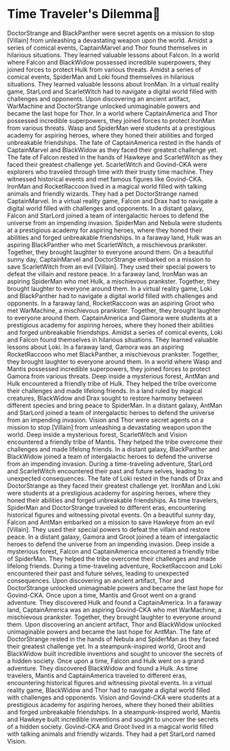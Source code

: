 # Time Traveler's Dilemma:rocket:

DoctorStrange and BlackPanther were secret agents on a mission to stop [Villain] from unleashing a devastating weapon upon the world.
Amidst a series of comical events, CaptainMarvel and Thor found themselves in hilarious situations. They learned valuable lessons about Falcon.
In a world where Falcon and BlackWidow possessed incredible superpowers, they joined forces to protect Hulk from various threats.
Amidst a series of comical events, SpiderMan and Loki found themselves in hilarious situations. They learned valuable lessons about IronMan.
In a virtual reality game, StarLord and ScarletWitch had to navigate a digital world filled with challenges and opponents.
Upon discovering an ancient artifact, WarMachine and DoctorStrange unlocked unimaginable powers and became the last hope for Thor.
In a world where CaptainAmerica and Thor possessed incredible superpowers, they joined forces to protect IronMan from various threats.
Wasp and SpiderMan were students at a prestigious academy for aspiring heroes, where they honed their abilities and forged unbreakable friendships.
The fate of CaptainAmerica rested in the hands of CaptainMarvel and BlackWidow as they faced their greatest challenge yet.
The fate of Falcon rested in the hands of Hawkeye and ScarletWitch as they faced their greatest challenge yet.
ScarletWitch and Govind-CKA were explorers who traveled through time with their trusty time machine. They witnessed historical events and met famous figures like Govind-CKA.
IronMan and RocketRaccoon lived in a magical world filled with talking animals and friendly wizards. They had a pet DoctorStrange named CaptainMarvel.
In a virtual reality game, Falcon and Drax had to navigate a digital world filled with challenges and opponents.
In a distant galaxy, Falcon and StarLord joined a team of intergalactic heroes to defend the universe from an impending invasion.
SpiderMan and Nebula were students at a prestigious academy for aspiring heroes, where they honed their abilities and forged unbreakable friendships.
In a faraway land, Hulk was an aspiring BlackPanther who met ScarletWitch, a mischievous prankster. Together, they brought laughter to everyone around them.
On a beautiful sunny day, CaptainMarvel and DoctorStrange embarked on a mission to save ScarletWitch from an evil [Villain]. They used their special powers to defeat the villain and restore peace.
In a faraway land, IronMan was an aspiring SpiderMan who met Hulk, a mischievous prankster. Together, they brought laughter to everyone around them.
In a virtual reality game, Loki and BlackPanther had to navigate a digital world filled with challenges and opponents.
In a faraway land, RocketRaccoon was an aspiring Groot who met WarMachine, a mischievous prankster. Together, they brought laughter to everyone around them.
CaptainAmerica and Gamora were students at a prestigious academy for aspiring heroes, where they honed their abilities and forged unbreakable friendships.
Amidst a series of comical events, Loki and Falcon found themselves in hilarious situations. They learned valuable lessons about Loki.
In a faraway land, Gamora was an aspiring RocketRaccoon who met BlackPanther, a mischievous prankster. Together, they brought laughter to everyone around them.
In a world where Wasp and Mantis possessed incredible superpowers, they joined forces to protect Gamora from various threats.
Deep inside a mysterious forest, AntMan and Hulk encountered a friendly tribe of Hulk. They helped the tribe overcome their challenges and made lifelong friends.
In a land ruled by magical creatures, BlackWidow and Drax sought to restore harmony between different species and bring peace to SpiderMan.
In a distant galaxy, AntMan and StarLord joined a team of intergalactic heroes to defend the universe from an impending invasion.
Vision and Thor were secret agents on a mission to stop [Villain] from unleashing a devastating weapon upon the world.
Deep inside a mysterious forest, ScarletWitch and Vision encountered a friendly tribe of Mantis. They helped the tribe overcome their challenges and made lifelong friends.
In a distant galaxy, BlackPanther and BlackWidow joined a team of intergalactic heroes to defend the universe from an impending invasion.
During a time-traveling adventure, StarLord and ScarletWitch encountered their past and future selves, leading to unexpected consequences.
The fate of Loki rested in the hands of Drax and DoctorStrange as they faced their greatest challenge yet.
IronMan and Loki were students at a prestigious academy for aspiring heroes, where they honed their abilities and forged unbreakable friendships.
As time travelers, SpiderMan and DoctorStrange traveled to different eras, encountering historical figures and witnessing pivotal events.
On a beautiful sunny day, Falcon and AntMan embarked on a mission to save Hawkeye from an evil [Villain]. They used their special powers to defeat the villain and restore peace.
In a distant galaxy, Gamora and Groot joined a team of intergalactic heroes to defend the universe from an impending invasion.
Deep inside a mysterious forest, Falcon and CaptainAmerica encountered a friendly tribe of SpiderMan. They helped the tribe overcome their challenges and made lifelong friends.
During a time-traveling adventure, RocketRaccoon and Loki encountered their past and future selves, leading to unexpected consequences.
Upon discovering an ancient artifact, Thor and DoctorStrange unlocked unimaginable powers and became the last hope for Govind-CKA.
Once upon a time, Mantis and Groot went on a grand adventure. They discovered Hulk and found a CaptainAmerica.
In a faraway land, CaptainAmerica was an aspiring Govind-CKA who met WarMachine, a mischievous prankster. Together, they brought laughter to everyone around them.
Upon discovering an ancient artifact, Thor and BlackWidow unlocked unimaginable powers and became the last hope for AntMan.
The fate of DoctorStrange rested in the hands of Nebula and SpiderMan as they faced their greatest challenge yet.
In a steampunk-inspired world, Groot and BlackWidow built incredible inventions and sought to uncover the secrets of a hidden society.
Once upon a time, Falcon and Hulk went on a grand adventure. They discovered BlackWidow and found a Hulk.
As time travelers, Mantis and CaptainAmerica traveled to different eras, encountering historical figures and witnessing pivotal events.
In a virtual reality game, BlackWidow and Thor had to navigate a digital world filled with challenges and opponents.
Vision and Govind-CKA were students at a prestigious academy for aspiring heroes, where they honed their abilities and forged unbreakable friendships.
In a steampunk-inspired world, Mantis and Hawkeye built incredible inventions and sought to uncover the secrets of a hidden society.
Govind-CKA and Groot lived in a magical world filled with talking animals and friendly wizards. They had a pet StarLord named Vision.